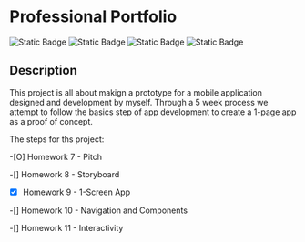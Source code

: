 # Professional Portfolio
![Static Badge](https://img.shields.io/badge/build-failing-red) ![Static Badge](https://img.shields.io/badge/AI-NO-blue)
![Static Badge](https://img.shields.io/badge/contributors-myself-orange) ![Static Badge](https://img.shields.io/badge/elapsed-1hr-white)

## Description

This project is all about makign a prototype for a mobile application designed and development by myself. Through a 5 week process we attempt to follow the basics step of app development to create a 1-page app as a proof of concept.

The steps for ths project:

-[O] Homework 7 - Pitch

-[] Homework 8 - Storyboard

-[X] Homework 9 - 1-Screen App

-[] Homework 10 - Navigation and Components

-[] Homework 11 - Interactivity
